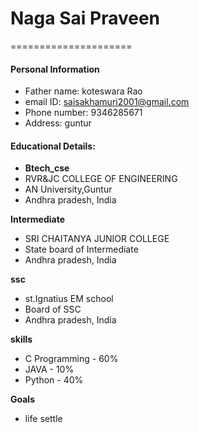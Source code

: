 # Naga Sai Praveen
=====================

#### Personal Information

- Father name: koteswara Rao
- email ID: saisakhamuri2001@gmail.com
- Phone number: 9346285671
- Address: guntur

#### Educational Details:

- **Btech_cse**
- RVR&JC COLLEGE OF ENGINEERING
- AN University,Guntur
- Andhra pradesh, India

**Intermediate**
- SRI CHAITANYA JUNIOR COLLEGE
- State board of Intermediate  
- Andhra pradesh, India

**ssc**
- st.Ignatius EM school
- Board of SSC
- Andhra pradesh, India

**skills**
- C Programming - 60%
- JAVA - 10%
- Python - 40%

**Goals**
- life settle
